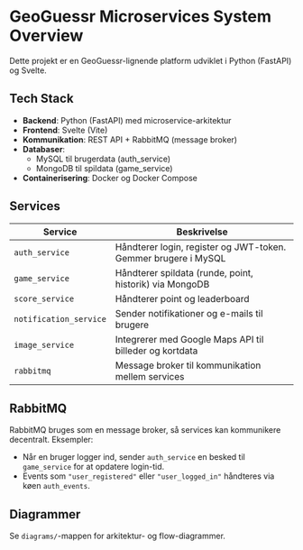# GeoGuessr Microservices System Overview

Dette projekt er en GeoGuessr-lignende platform udviklet i Python (FastAPI) og Svelte.

## Tech Stack
- **Backend**: Python (FastAPI) med microservice-arkitektur
- **Frontend**: Svelte (Vite)
- **Kommunikation**: REST API + RabbitMQ (message broker)
- **Databaser**: 
  - MySQL til brugerdata (auth_service)
  - MongoDB til spildata (game_service)
- **Containerisering**: Docker og Docker Compose

## Services

| Service              | Beskrivelse                                                  |
|----------------------|--------------------------------------------------------------|
| `auth_service`       | Håndterer login, register og JWT-token. Gemmer brugere i MySQL |
| `game_service`       | Håndterer spildata (runde, point, historik) via MongoDB        |
| `score_service`      | Håndterer point og leaderboard                                |
| `notification_service` | Sender notifikationer og e-mails til brugere                |
| `image_service`      | Integrerer med Google Maps API til billeder og kortdata       |
| `rabbitmq`           | Message broker til kommunikation mellem services             |

## RabbitMQ
RabbitMQ bruges som en message broker, så services kan kommunikere decentralt. Eksempler:
- Når en bruger logger ind, sender `auth_service` en besked til `game_service` for at opdatere login-tid.
- Events som `"user_registered"` eller `"user_logged_in"` håndteres via køen `auth_events`.


## Diagrammer
Se `diagrams/`-mappen for arkitektur- og flow-diagrammer.
